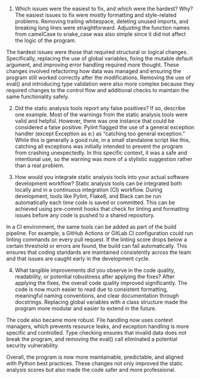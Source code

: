 1. Which issues were the easiest to fix, and which were the hardest? Why?
The easiest issues to fix were mostly formatting and style-related problems. Removing trailing whitespace, deleting unused imports, and breaking long lines were straightforward. Adjusting the function names from camelCase to snake_case was also simple since it did not affect the logic of the program.

The hardest issues were those that required structural or logical changes. Specifically, replacing the use of global variables, fixing the mutable default argument, and improving error handling required more thought. These changes involved refactoring how data was managed and ensuring the program still worked correctly after the modifications. Removing the use of eval() and introducing type validation were also more complex because they required changes to the control flow and additional checks to maintain the same functionality safely.

2. Did the static analysis tools report any false positives? If so, describe one example.
Most of the warnings from the static analysis tools were valid and helpful. However, there was one instance that could be considered a false positive. Pylint flagged the use of a general exception handler (except Exception as e:) as “catching too general exception.” While this is generally a good rule, in a small standalone script like this, catching all exceptions was initially intended to prevent the program from crashing unexpectedly. In this specific context, it was a safe and intentional use, so the warning was more of a stylistic suggestion rather than a real problem.

3. How would you integrate static analysis tools into your actual software development workflow?
Static analysis tools can be integrated both locally and in a continuous integration (CI) workflow. During development, tools like Pylint, Flake8, and Black can be run automatically each time code is saved or committed. This can be achieved using pre-commit hooks that check for linting and formatting issues before any code is pushed to a shared repository.

In a CI environment, the same tools can be added as part of the build pipeline. For example, a GitHub Actions or GitLab CI configuration could run linting commands on every pull request. If the linting score drops below a certain threshold or errors are found, the build can fail automatically. This ensures that coding standards are maintained consistently across the team and that issues are caught early in the development cycle.

4. What tangible improvements did you observe in the code quality, readability, or potential robustness after applying the fixes?
After applying the fixes, the overall code quality improved significantly. The code is now much easier to read due to consistent formatting, meaningful naming conventions, and clear documentation through docstrings. Replacing global variables with a class structure made the program more modular and easier to extend in the future.

The code also became more robust. File handling now uses context managers, which prevents resource leaks, and exception handling is more specific and controlled. Type checking ensures that invalid data does not break the program, and removing the eval() call eliminated a potential security vulnerability.

Overall, the program is now more maintainable, predictable, and aligned with Python best practices. These changes not only improved the static analysis scores but also made the code safer and more professional.
